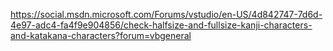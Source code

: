 https://social.msdn.microsoft.com/Forums/vstudio/en-US/4d842747-7d6d-4e97-adc4-fa4f9e904856/check-halfsize-and-fullsize-kanji-characters-and-katakana-characters?forum=vbgeneral
